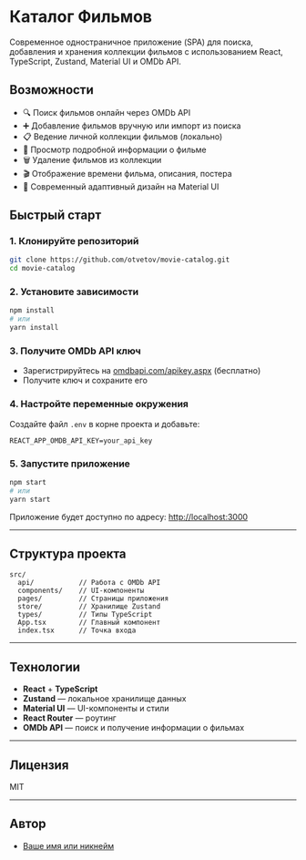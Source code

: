 # Каталог Фильмов

Современное одностраничное приложение (SPA) для поиска, добавления и хранения коллекции фильмов с использованием React, TypeScript, Zustand, Material UI и OMDb API.

## Возможности

- 🔍 Поиск фильмов онлайн через OMDb API
- ➕ Добавление фильмов вручную или импорт из поиска
- 📋 Ведение личной коллекции фильмов (локально)
- 📝 Просмотр подробной информации о фильме
- 🗑️ Удаление фильмов из коллекции
- 🎬 Отображение времени фильма, описания, постера
- 🌙 Современный адаптивный дизайн на Material UI


## Быстрый старт

### 1. Клонируйте репозиторий

```bash
git clone https://github.com/otvetov/movie-catalog.git
cd movie-catalog
```

### 2. Установите зависимости

```bash
npm install
# или
yarn install
```

### 3. Получите OMDb API ключ

- Зарегистрируйтесь на [omdbapi.com/apikey.aspx](https://www.omdbapi.com/apikey.aspx) (бесплатно)
- Получите ключ и сохраните его

### 4. Настройте переменные окружения

Создайте файл `.env` в корне проекта и добавьте:

```env
REACT_APP_OMDB_API_KEY=your_api_key
```

### 5. Запустите приложение

```bash
npm start
# или
yarn start
```

Приложение будет доступно по адресу: [http://localhost:3000](http://localhost:3000)

---

## Структура проекта

```
src/
  api/           // Работа с OMDb API
  components/    // UI-компоненты
  pages/         // Страницы приложения
  store/         // Хранилище Zustand
  types/         // Типы TypeScript
  App.tsx        // Главный компонент
  index.tsx      // Точка входа
```

---

## Технологии

- **React** + **TypeScript**
- **Zustand** — локальное хранилище данных
- **Material UI** — UI-компоненты и стили
- **React Router** — роутинг
- **OMDb API** — поиск и получение информации о фильмах

---

## Лицензия

MIT

---

## Автор

- [Ваше имя или никнейм](https://github.com/otvetov)
